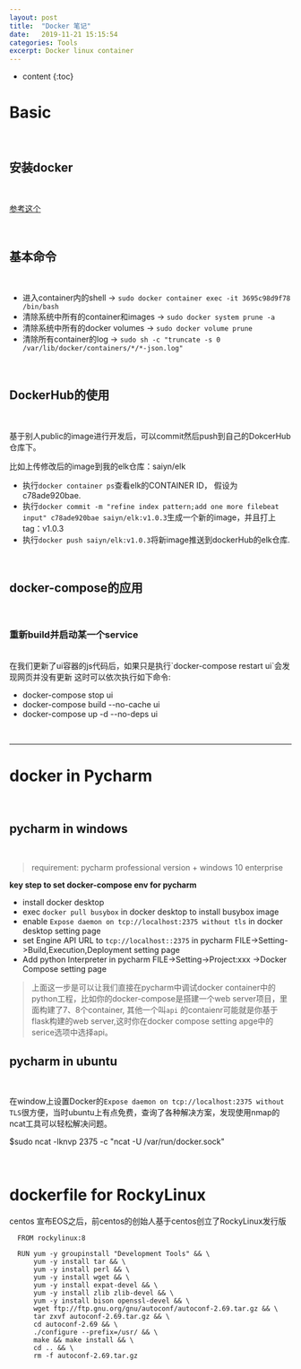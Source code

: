 ```yaml
---
layout: post
title:  "Docker 笔记"
date:   2019-11-21 15:15:54
categories: Tools
excerpt: Docker linux container
---
```


* content
{:toc}


# Basic

<br />

## 安装docker

<br />

[参考这个](https://docs.docker.com/engine/install/ubuntu/)


<br />

## 基本命令

<br />

* 进入container内的shell -> `sudo docker container exec -it 3695c98d9f78 /bin/bash`
* 清除系统中所有的container和images -> `sudo docker system prune -a`
* 清除系统中所有的docker volumes -> `sudo docker volume prune`
* 清除所有container的log -> `sudo sh -c "truncate -s 0 /var/lib/docker/containers/*/*-json.log"`

<br />


## DockerHub的使用

<br />

基于别人public的image进行开发后，可以commit然后push到自己的DokcerHub仓库下。

比如上传修改后的image到我的elk仓库：saiyn/elk

* 执行`docker container ps`查看elk的CONTAINER ID， 假设为c78ade920bae.
* 执行`docker commit -m "refine index pattern;add one more filebeat input" c78ade920bae saiyn/elk:v1.0.3`生成一个新的image，并且打上tag：v1.0.3
* 执行`docker push saiyn/elk:v1.0.3`将新image推送到dockerHub的elk仓库.


<br />



## docker-compose的应用

<br />

### 重新build并启动某一个service

<br />
在我们更新了ui容器的js代码后，如果只是执行`docker-compose restart ui`会发现网页并没有更新
这时可以依次执行如下命令:

* docker-compose stop ui
* docker-compose build --no-cache ui
* docker-compose up -d --no-deps ui

<br />

---

# docker in Pycharm

<br />

## pycharm in windows

<br />

> requirement: pycharm professional version + windows 10 enterprise

**key step to set docker-compose env for pycharm**

* install docker desktop
* exec `docker pull busybox` in docker desktop to install busybox image
* enable `Expose daemon on tcp://localhost:2375 without tls` in docker desktop setting page
* set Engine API URL to `tcp://localhost::2375` in pycharm FILE->Setting->Build,Execution,Deployment setting page
* Add python Interpreter in pycharm FILE->Setting->Project:xxx ->Docker Compose setting page

> 上面这一步是可以让我们直接在pycharm中调试docker container中的python工程，比如你的docker-compose是搭建一个web server项目，里面构建了7、8个container, 其他一个叫`api`
> 的contaienr可能就是你基于flask构建的web server,这时你在docker compose setting apge中的serice选项中选择api。




## pycharm in ubuntu

<br />

在window上设置Docker的`Expose daemon on tcp://localhost:2375 without TLS`很方便，当时ubuntu上有点免费，查询了各种解决方案，发现使用nmap的ncat工具可以轻松解决问题。

  $sudo ncat -lknvp 2375 -c "ncat -U /var/run/docker.sock"

<br />


# dockerfile for RockyLinux

centos 宣布EOS之后，前centos的创始人基于centos创立了RockyLinux发行版

```
  FROM rockylinux:8

  RUN yum -y groupinstall "Development Tools" && \
      yum -y install tar && \
      yum -y install perl && \
      yum -y install wget && \
      yum -y install expat-devel && \
      yum -y install zlib zlib-devel && \
      yum -y install bison openssl-devel && \
      wget ftp://ftp.gnu.org/gnu/autoconf/autoconf-2.69.tar.gz && \
      tar zxvf autoconf-2.69.tar.gz && \
      cd autoconf-2.69 && \
      ./configure --prefix=/usr/ && \
      make && make install && \
      cd .. && \
      rm -f autoconf-2.69.tar.gz
```


